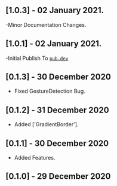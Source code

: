 ## [1.0.3] - 02 January 2021.

-Minor Documentation Changes.
## [1.0.1] - 02 January 2021.

-Initial Publish To [`pub.dev`](https://pub.dev/packages/glassmorphism)
## [0.1.3] - 30 December 2020

- Fixed GestureDetection Bug.

## [0.1.2] - 31 December 2020

- Added ['GradientBorder'].

## [0.1.1] - 30 December 2020

- Added Features.

## [0.1.0] - 29 December 2020
